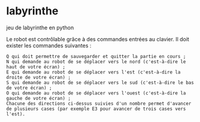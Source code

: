# labyrinthe
jeu de labyrinthe en python


Le robot est contrôlable grâce à des commandes entrées au clavier. Il doit exister les commandes suivantes :

    Q qui doit permettre de sauvegarder et quitter la partie en cours ;
    N qui demande au robot de se déplacer vers le nord (c'est-à-dire le haut de votre écran) ;
    E qui demande au robot de se déplacer vers l'est (c'est-à-dire la droite de votre écran) ;
    S qui demande au robot de se déplacer vers le sud (c'est-à-dire le bas de votre écran) ;
    O qui demande au robot de se déplacer vers l'ouest (c'est-à-dire la gauche de votre écran) ;
    Chacune des directions ci-dessus suivies d'un nombre permet d'avancer de plusieurs cases (par exemple E3 pour avancer de trois cases vers l'est).
